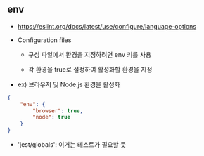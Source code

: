 ## env

- https://eslint.org/docs/latest/use/configure/language-options

- Configuration files 

  - 구성 파일에서 환경을 지정하려면 env 키를 사용 

  - 각 환경을 true로 설정하여 활성화할 환경을 지정 

- ex) 브라우저 및 Node.js 환경을 활성화 

```json
{
    "env": {
        "browser": true,
        "node": true
    }
}
```

- 'jest/globals': 이거는 테스트가 필요할 듯 